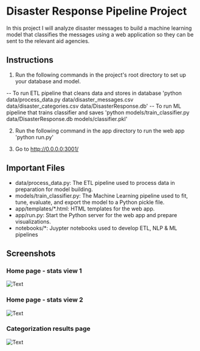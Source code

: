 # Disaster Response Pipeline Project
In this project I will analyze disaster messages to build a machine learning model that classifies the messages using a web application so they can be sent to the relevant aid agencies.

## Instructions

1. Run the following commands in the project's root directory to set up your database and model.

-- To run ETL pipeline that cleans data and stores in database 'python data/process_data.py data/disaster_messages.csv data/disaster_categories.csv data/DisasterResponse.db'
-- To run ML pipeline that trains classifier and saves 'python models/train_classifier.py data/DisasterResponse.db models/classifier.pkl'

2. Run the following command in the app directory to run the web app 'python run.py'

3. Go to http://0.0.0.0:3001/

## Important Files

- data/process_data.py: The ETL pipeline used to process data in preparation for model building.
- models/train_classifier.py: The Machine Learning pipeline used to fit, tune, evaluate, and export the model to a Python pickle file.
- app/templates/*.html: HTML templates for the web app.
- app/run.py: Start the Python server for the web app and prepare visualizations.
- notebooks/*: Juypter notebooks used to develop ETL, NLP & ML pipelines

## Screenshots

### Home page - stats view 1

![Text](../master/screenshots/response_app1.png)

### Home page - stats view 2

![Text](../master/screenshots/response_app2.png)

### Categorization results page

![Text](../master/screenshots/response_app3.png)
